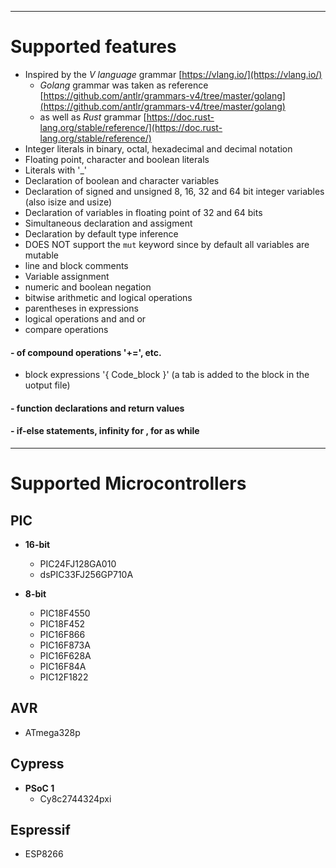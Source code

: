 
--------------------
# Supported features

- Inspired by the _V language_ grammar [https://vlang.io/](https://vlang.io/)
    - _Golang_ grammar was taken as reference [https://github.com/antlr/grammars-v4/tree/master/golang](https://github.com/antlr/grammars-v4/tree/master/golang)
    - as well as _Rust_ grammar [https://doc.rust-lang.org/stable/reference/](https://doc.rust-lang.org/stable/reference/)
- Integer literals in binary, octal, hexadecimal and decimal notation
- Floating point, character and boolean literals
- Literals with '_'
- Declaration of boolean and character variables
- Declaration of signed and unsigned 8, 16, 32 and 64 bit integer variables (also isize and usize)
- Declaration of variables in floating point of 32 and 64 bits
- Simultaneous declaration and assigment
- Declaration by default type inference
- DOES NOT support the `mut` keyword since by default all variables are mutable
- line and block comments
- Variable assignment
- numeric and boolean negation
- bitwise arithmetic and logical operations
- parentheses in expressions
- logical operations and and or
- compare operations
#### - of compound operations '+=', etc.
- block expressions '{ Code_block }' (a tab is added to the block in the uotput file)
#### - function declarations and return values
#### - if-else statements, infinity for , for as while

----------------------------
# Supported Microcontrollers

## PIC

- **16-bit**
    - PIC24FJ128GA010
    - dsPIC33FJ256GP710A

- **8-bit**
    - PIC18F4550
    - PIC18F452
    - PIC16F866
    - PIC16F873A
    - PIC16F628A
    - PIC16F84A
    - PIC12F1822

## AVR
- ATmega328p

## Cypress

- **PSoC 1**
    - Cy8c2744324pxi

## Espressif
- ESP8266


